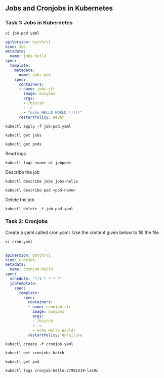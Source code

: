## Jobs and Cronjobs in Kubernetes

### Task 1: Jobs in Kubernetes 
```
vi job-pod.yaml
```
```yaml
apiVersion: batch/v1
kind: Job
metadata:
  name: jobs-hello
spec:
  template:
    metadata:
      name: jobs-pod
    spec:
      containers:
      - name: jobs-ctr
        image: busybox
        args:
        - /bin/sh
        - -c
        - "echo HELLO WORLD !!!!!"
      restartPolicy: Never
```
```
kubectl apply -f job-pod.yaml
```
```
kubectl get jobs
```
```
kubectl get pods
```

Read logs 
```
kubectl logs <name of jobpod>
```

Describe the job
```
kubectl describe jobs jobs-hello
```
```
kubectl describe pod <pod-name>
```
Delete the job
```
kubectl delete -f job-pod.yaml
```

### Task 2: Cronjobs 

Create a yaml called cron.yaml. Use the content given below to fill the file
```
vi cron.yaml
```
```yaml
 
apiVersion: batch/v1
kind: CronJob
metadata:
  name: cronjob-hello
spec:
  schedule: "*/1 * * * *"
  jobTemplate:
    spec:
      template:
        spec:
          containers:
          - name: cronjob-ctr
            image: busybox
            args:
            - /bin/sh
            - -c
            - echo Hello World!
          restartPolicy: OnFailure
```
```
kubectl create -f cronjob.yaml
```
```
kubectl get cronjobs.batch
```
```
kubectl get pod
```
```
kubectl logs cronjob-hello-27991419-lz69c
```
